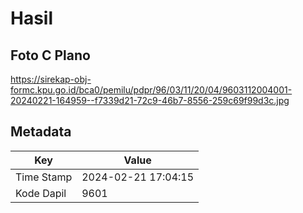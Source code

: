 # Hasil

## Foto C Plano

https://sirekap-obj-formc.kpu.go.id/bca0/pemilu/pdpr/96/03/11/20/04/9603112004001-20240221-164959--f7339d21-72c9-46b7-8556-259c69f99d3c.jpg


## Metadata

| Key        | Value               |
| ---------- | ------------------- |
| Time Stamp | 2024-02-21 17:04:15 |
| Kode Dapil | 9601                |



